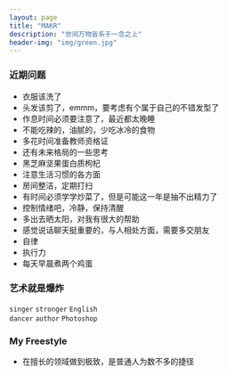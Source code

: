 ```yaml
---
layout: page
title: "MAKR"
description: "世间万物皆系于一念之上"
header-img: "img/green.jpg"
---
```


### 近期问题
- 衣服该洗了
- 头发该剪了，emmm，要考虑有个属于自己的不错发型了
- 作息时间必须要注意了，最近都太晚睡
- 不能吃辣的，油腻的，少吃冰冷的食物
- 多花时间准备教师资格证
- 还有未来格局的一些思考
- 黑芝麻坚果蛋白质枸杞
- 注意生活习惯的各方面
- 房间整洁，定期打扫
- 有时间必须学学炒菜了，但是可能这一年是抽不出精力了
- 控制情绪吧，冷静，保持清醒
- 多出去晒太阳，对我有很大的帮助
- 感觉说话聊天挺重要的，与人相处方面，需要多交朋友
- 自律
- 执行力
- 每天早晨煮两个鸡蛋


### 艺术就是爆炸
`singer`     `stronger`    `English`  
`dancer`     `author`      `Photoshop`

### My Freestyle
- 在擅长的领域做到极致，是普通人为数不多的捷径
